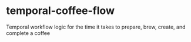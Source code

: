 # temporal-coffee-flow
Temporal workflow logic for the time it takes to prepare, brew, create, and complete a coffee
